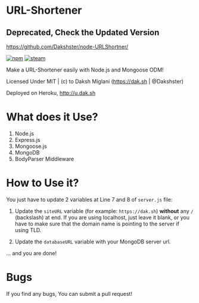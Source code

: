# URL-Shortener

## Deprecated, Check the Updated Version

https://github.com/Dakshster/node-URLShortner/

[![npm](https://img.shields.io/npm/l/express.svg?style=flat-square)](https://github.com/Dakshster/Url-Shortener/blob/master/LICENSE)
[![steam](https://img.shields.io/badge/steam-donate-green.svg?style=flat-square)](http://gg.gg/dmtrade)

Make a URL-Shortener easily with Node.js and Mongoose ODM!

Licensed Under MIT | (c) to Daksh Miglani (https://dak.sh | @Dakshster)

Deployed on Heroku, http://u.dak.sh

# What does it Use?
1. Node.js
2. Express.js
3. Mongoose.js
4. MongoDB
5. BodyParser Middleware

# How to Use it?

You just have to update 2 variables at Line 7 and 8 of `server.js` file:

1. Update the `siteURL` variable (for example: `https://dak.sh`) **without**
any `/` (backslash) at end. If you are using localhost, just leave it blank, or
you have to make sure that the domain name is pointing to the server if using
TLD.

2. Update the `databaseURL` variable with your MongoDB server url.

... and you are done!

# Bugs
If you find any bugs, You can submit a pull request!
